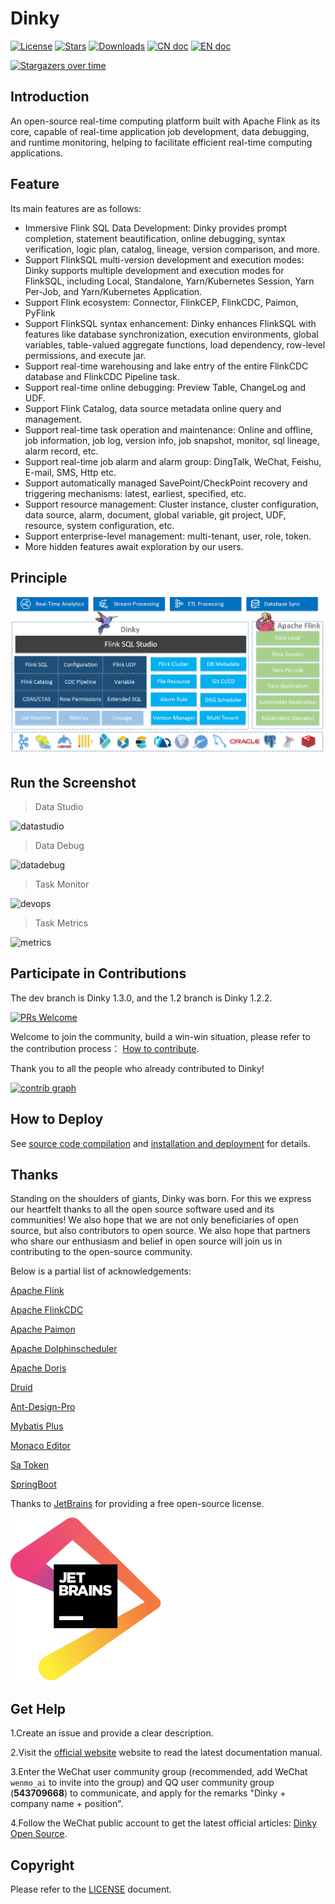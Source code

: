 # Dinky

[![License](https://img.shields.io/badge/license-Apache%202-4EB1BA.svg?style=socialflat-square&)](https://www.apache.org/licenses/LICENSE-2.0.html)
[![Stars](https://img.shields.io/github/stars/DataLinkDC/dinky?style=socialflat-square&label=stars)](https://github.com/DataLinkDC/dinky/stargazers)
[![Downloads](https://img.shields.io/github/downloads/DataLinkDC/dinky/total.svg)](https://github.com/DataLinkDC/dinky/releases)
[![CN doc](https://img.shields.io/badge/文档-中文版-blue.svg?style=socialflat-square&)](README_zh_CN.md)
[![EN doc](https://img.shields.io/badge/document-English-blue.svg?style=socialflat-square&)](README.md)

[![Stargazers over time](https://starchart.cc/DataLinkDC/dinky.svg)](https://starchart.cc/DataLinkDC/dinky)

## Introduction

An open-source real-time computing platform built with Apache Flink as its core, capable of real-time application job development, data debugging, and runtime monitoring, helping to facilitate efficient real-time computing applications.
## Feature

Its main features are as follows:

- Immersive Flink SQL Data Development: Dinky provides prompt completion, statement beautification, online debugging, syntax verification, logic plan, catalog, lineage, version comparison, and more.
- Support FlinkSQL multi-version development and execution modes: Dinky supports multiple development and execution modes for FlinkSQL, including Local, Standalone, Yarn/Kubernetes Session, Yarn Per-Job, and Yarn/Kubernetes Application.
- Support Flink ecosystem: Connector, FlinkCEP, FlinkCDC, Paimon, PyFlink
- Support FlinkSQL syntax enhancement: Dinky enhances FlinkSQL with features like database synchronization, execution environments, global variables, table-valued aggregate functions, load dependency, row-level permissions, and execute jar.
- Support real-time warehousing and lake entry of the entire FlinkCDC database and FlinkCDC Pipeline task.
- Support real-time online debugging: Preview Table, ChangeLog and UDF.
- Support Flink Catalog, data source metadata online query and management.
- Support real-time task operation and maintenance: Online and offline, job information, job log, version info, job snapshot, monitor, sql lineage, alarm record, etc.
- Support real-time job alarm and alarm group: DingTalk, WeChat, Feishu, E-mail, SMS, Http etc.
- Support automatically managed SavePoint/CheckPoint recovery and triggering mechanisms: latest, earliest, specified, etc.
- Support resource management: Cluster instance, cluster configuration, data source, alarm, document, global variable, git project, UDF, resource, system configuration, etc.
- Support enterprise-level management: multi-tenant, user, role, token.
- More hidden features await exploration by our users.

## Principle

![dinky_principle](https://raw.githubusercontent.com/DataLinkDC/dinky/dev/images/main/dinky_principle.png)

## Run the Screenshot

> Data Studio

![datastudio](https://raw.githubusercontent.com/DataLinkDC/dinky/dev/images/v1-2/datastudio.png)

> Data Debug

![datadebug](https://raw.githubusercontent.com/DataLinkDC/dinky/dev/images/v1-2/data-debug.png)

> Task Monitor

![devops](https://raw.githubusercontent.com/DataLinkDC/dinky/dev/images/v1-2/devops.png)

> Task Metrics

![metrics](https://raw.githubusercontent.com/DataLinkDC/dinky/dev/images/v1-2/metrics.png)

## Participate in Contributions

The dev branch is Dinky 1.3.0, and the 1.2 branch is Dinky 1.2.2.

[![PRs Welcome](https://img.shields.io/badge/PRs-welcome-brightgreen.svg?style=flat-square)](https://github.com/DataLinkDC/dinky/pulls)

Welcome to join the community, build a win-win situation, please refer to the contribution process： [How to contribute](https://github.com/DataLinkDC/dinky/blob/dev/docs/docs/developer_guide/contribution/how_contribute.md).

Thank you to all the people who already contributed to Dinky!

[![contrib graph](https://contrib.rocks/image?repo=DataLinkDC/dinky)](https://github.com/DataLinkDC/dinky/graphs/contributors)

## How to Deploy

See [source code compilation](https://github.com/DataLinkDC/dinky/blob/dev/docs/docs/deploy_guide/compile_deploy.md) and [installation and deployment](https://github.com/DataLinkDC/dinky/blob/dev/docs/docs/deploy_guide/normal_deploy.mdx) for details.

## Thanks

Standing on the shoulders of giants, Dinky was born. For this we express our heartfelt thanks to all the open source software used and its communities! We also hope that we are not only beneficiaries of open source, but also contributors to open source. We also hope that partners who share our enthusiasm and belief in open source will join us in contributing to the open-source community.

Below is a partial list of acknowledgements:

[Apache Flink](https://github.com/apache/flink)

[Apache FlinkCDC](https://github.com/apache/flink-cdc)

[Apache Paimon](https://github.com/apache/paimon)

[Apache Dolphinscheduler](https://github.com/apache/dolphinscheduler)

[Apache Doris](https://github.com/apache/doris)

[Druid](https://github.com/alibaba/druid)

[Ant-Design-Pro](https://github.com/ant-design/ant-design-pro)

[Mybatis Plus](https://github.com/baomidou/mybatis-plus)

[Monaco Editor](https://github.com/Microsoft/monaco-editor)

[Sa Token](https://github.com/dromara/Sa-Token)

[SpringBoot]()

Thanks to [JetBrains](https://www.jetbrains.com/?from=dlink) for providing a free open-source license.

[![JetBrains](https://raw.githubusercontent.com/DataLinkDC/dinky/dev/images/main/jetbrains.svg)](https://www.jetbrains.com/?from=dlink)

## Get Help

1.Create an issue and provide a clear description.

2.Visit the [official website](http://www.dinky.org.cn/#/) website to read the latest documentation manual.

3.Enter the WeChat user community group (recommended, add WeChat `wenmo_ai` to invite into the group) and QQ user community group (**543709668**) to communicate, and apply for the remarks "Dinky + company name + position".

4.Follow the WeChat public account to get the latest official articles: [Dinky Open Source](https://mmbiz.qpic.cn/mmbiz_jpg/dyicwnSlTFTp6w4PuJruFaLV6uShCJDkzqwtnbQJrQ90yKDuuIC8tyMU5DK69XZibibx7EPPBRQ3ic81se5UQYs21g/0?wx_fmt=jpeg).

## Copyright

Please refer to the [LICENSE](https://github.com/DataLinkDC/dinky/blob/dev/LICENSE) document.